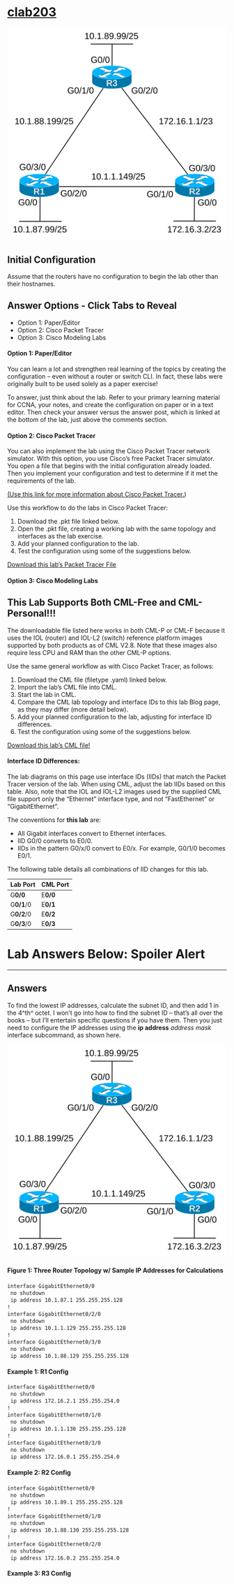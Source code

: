 # [clab203](https://www.certskills.com/clab203/)

![](../images/clab203_img1.svg)

## Initial Configuration

Assume that the routers have no configuration to begin the lab other than their hostnames.

## Answer Options - Click Tabs to Reveal

- Option 1: Paper/Editor
- Option 2: Cisco Packet Tracer
- Option 3: Cisco Modeling Labs

#### Option 1: Paper/Editor

You can learn a lot and strengthen real learning of the topics by creating the configuration – even without a router or switch CLI. In fact, these labs were originally built to be used solely as a paper exercise!

To answer, just think about the lab. Refer to your primary learning material for CCNA, your notes, and create the configuration on paper or in a text editor. Then check your answer versus the answer post, which is linked at the bottom of the lab, just above the comments section.

#### Option 2: Cisco Packet Tracer

You can also implement the lab using the Cisco Packet Tracer network simulator. With this option, you use Cisco’s free Packet Tracer simulator. You open a file that begins with the initial configuration already loaded. Then you implement your configuration and test to determine if it met the requirements of the lab.

[(Use this link for more information about Cisco Packet Tracer.](https://www.certskills.com/packettracer))

Use this workflow to do the labs in Cisco Packet Tracer:

1. Download the .pkt file linked below.
2. Open the .pkt file, creating a working lab with the same topology and interfaces as the lab exercise.
3. Add your planned configuration to the lab.
4. Test the configuration using some of the suggestions below.

[Download this lab’s Packet Tracer File](https://files.certskills.com/virl/clab203.pkt)

#### Option 3: Cisco Modeling Labs

## This Lab Supports Both CML-Free and CML-Personal!!!

The downloadable file listed here works in both CML-P or CML-F because it uses the IOL (router) and IOL-L2 (switch) reference platform images supported by both products as of CML V2.8. Note that these images also require less CPU and RAM than the other CML-P options.

Use the same general workflow as with Cisco Packet Tracer, as follows:

1. Download the CML file (filetype .yaml) linked below.
2. Import the lab’s CML file into CML.
3. Start the lab in CML.
4. Compare the CML lab topology and interface IDs to this lab Blog page, as they may differ (more detail below).
5. Add your planned configuration to the lab, adjusting for interface ID differences.
6. Test the configuration using some of the suggestions below.

[Download this lab’s CML file!](https://files.certskills.com/virl/clab203-free.yaml)

#### Interface ID Differences:

The lab diagrams on this page use interface IDs (IIDs) that match the Packet Tracer version of the lab. When using CML, adjust the lab IIDs based on this table. Also, note that the IOL and IOL-L2 images used by the supplied CML file support only the “Ethernet” interface type, and not “FastEthernet” or “GigabitEthernet”.

The conventions for **this lab** are:

- All Gigabit interfaces convert to Ethernet interfaces.
- IID G0/0 converts to E0/0.
- IIDs in the pattern G0/x/0 convert to E0/x.  For example, G0/1/0 becomes E0/1.

The following table details all combinations of IID changes for this lab.

| **Lab Port** | **CML Port** |
| --- | --- |
| G**0/0** | E**0/0** |
| G**0/1**/0 | E**0/1** |
| G**0/2**/0 | E**0/2** |
| G**0/3**/0 | E**0/3** |

# Lab Answers Below: Spoiler Alert

---

## Answers

To find the lowest IP addresses, calculate the subnet ID, and then add 1 in the 4^th^ octet. I won’t go into how to find the subnet ID – that’s all over the books – but I’ll entertain specific questions if you have them. Then you just need to configure the IP addresses using the **ip address** *address mask* interface subcommand, as shown here.

![](../images/clab203_img1.svg)

#### Figure 1: Three Router Topology w/ Sample IP Addresses for Calculations

    interface GigabitEthernet0/0
     no shutdown
     ip address 10.1.87.1 255.255.255.128
    !
    interface GigabitEthernet0/2/0
     no shutdown
     ip address 10.1.1.129 255.255.255.128
    !
    interface GigabitEthernet0/3/0
     no shutdown
     ip address 10.1.88.129 255.255.255.128

#### Example 1: R1 Config

    interface GigabitEthernet0/0
     no shutdown
     ip address 172.16.2.1 255.255.254.0
    !
    interface GigabitEthernet0/1/0
     no shutdown
     ip address 10.1.1.130 255.255.255.128
    !
    interface GigabitEthernet0/3/0
     no shutdown
     ip address 172.16.0.1 255.255.254.0

#### Example 2: R2 Config

    interface GigabitEthernet0/0
     no shutdown
     ip address 10.1.89.1 255.255.255.128
    !
    interface GigabitEthernet0/1/0
     no shutdown
     ip address 10.1.88.130 255.255.255.128
    !
    interface GigabitEthernet0/2/0
     no shutdown
     ip address 172.16.0.2 255.255.254.0

#### Example 3: R3 Config